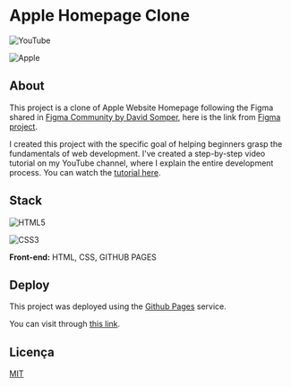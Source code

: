 
# Apple Homepage Clone

![YouTube](https://img.shields.io/badge/YouTube-%23FF0000.svg?style=for-the-badge&logo=YouTube&logoColor=white)

![Apple](https://img.shields.io/badge/Apple-%23000000.svg?style=for-the-badge&logo=apple&logoColor=white)


## About

This project is a clone of Apple Website Homepage following the Figma shared in [Figma Community by David Somper](https://www.youtube.com/watch?v=yYgkh7n5Ubg), here is the link from [Figma project](https://www.figma.com/design/whXlgGp65SzsdIwbfXLny6/Apple-Website-UI-2023-(apple.com)-(Community)?node-id=1-611&node-type=frame&t=aPS6hJuwBLAxKqtq-0).

I created this project with the specific goal of helping beginners grasp the fundamentals of web development. I've created a step-by-step video tutorial on my YouTube channel, where I explain the entire development process. You can watch the [tutorial here](https://www.youtube.com/watch?v=yYgkh7n5Ubg).

## Stack

![HTML5](https://img.shields.io/badge/html5-%23E34F26.svg?style=for-the-badge&logo=html5&logoColor=white)

![CSS3](https://img.shields.io/badge/css3-%231572B6.svg?style=for-the-badge&logo=css3&logoColor=white)


**Front-end:** HTML, CSS, GITHUB PAGES


## Deploy

This project was deployed using the [Github Pages](https://pages.github.com) service.

You can visit through [this link](https://bielaugustos.github.io/apple-page-clone/).

## Licença

[MIT](LICENSE)


